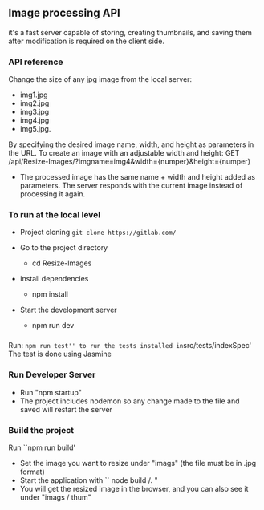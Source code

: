 ## Image processing API
it's a fast server capable of storing, creating thumbnails, and saving them after modification is required on the client side.

### API reference
Change the size of any jpg image from the local server:
- img1.jpg
- img2.jpg
- img3.jpg
- img4.jpg
- img5.jpg.

By specifying the desired image name, width, and height as parameters in the URL.
To create an image with an adjustable width and height:
  GET /api/Resize-Images/?imgname=img4&width={numper}&height={numper}

- The processed image has the same name + width and height added as parameters.
The server responds with the current image instead of processing it again.

### To run at the local level
- Project cloning
  `` git clone https://gitlab.com/ ``

- Go to the project directory

    - cd Resize-Images

- install dependencies
  - npm install
- Start the development server
  - npm run dev
### 
Run: 
 `` npm run test''
  to run the tests installed in ``src/tests/indexSpec'
The test is done using Jasmine

### Run Developer Server
- Run "npm startup"
- The project includes nodemon so any change made to the file and saved will restart the server

### Build the project
Run ``npm run build'
- Set the image you want to resize under "imags" (the file must be in .jpg format)
- Start the application with `` node build /. "
- You will get the resized image in the browser, and you can also see it under "imags / thum"
